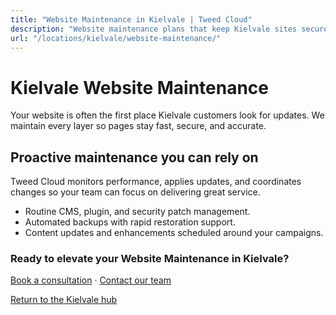 ```yaml
---
title: "Website Maintenance in Kielvale | Tweed Cloud"
description: "Website maintenance plans that keep Kielvale sites secure and up to date."
url: "/locations/kielvale/website-maintenance/"
---
```


# Kielvale Website Maintenance

Your website is often the first place Kielvale customers look for updates. We maintain every layer so pages stay fast, secure, and accurate.

## Proactive maintenance you can rely on

Tweed Cloud monitors performance, applies updates, and coordinates changes so your team can focus on delivering great service.

- Routine CMS, plugin, and security patch management.
- Automated backups with rapid restoration support.
- Content updates and enhancements scheduled around your campaigns.

### Ready to elevate your Website Maintenance in Kielvale?

[Book a consultation](/consultation/) · [Contact our team](/contact/)

[Return to the Kielvale hub](/locations/kielvale/)
